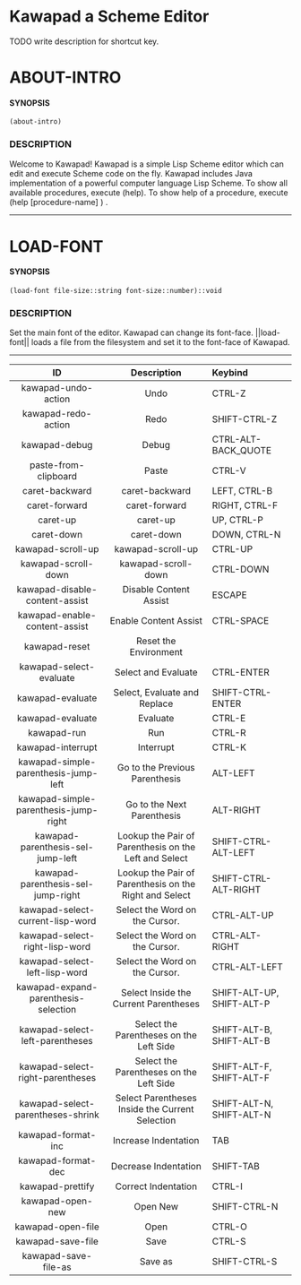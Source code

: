 
   Kawapad a Scheme Editor
=============================

TODO write description for shortcut key.

ABOUT-INTRO
====================

#### SYNOPSIS ####
    (about-intro)

### DESCRIPTION ###
Welcome to Kawapad! Kawapad is a simple Lisp Scheme editor which can edit and
execute Scheme code on the fly. Kawapad includes Java implementation of a powerful
computer language Lisp Scheme. To show all available procedures, execute (help). To
show help of a procedure, execute (help [procedure-name] ) .



--------------------------------------------------------

LOAD-FONT
====================

#### SYNOPSIS ####
    (load-font file-size::string font-size::number)::void

### DESCRIPTION ###
Set the main font of the editor. Kawapad can change its font-face.
||load-font|| loads a file from the filesystem and set it to the font-face of Kawapad.



--------------------------------------------------------


| ID | Description | Keybind |
| :----: | :----: | :----- |
|kawapad-undo-action|Undo|  CTRL-Z  |
|kawapad-redo-action|Redo|  SHIFT-CTRL-Z  |
|kawapad-debug|Debug|  CTRL-ALT-BACK_QUOTE  |
|paste-from-clipboard|Paste|  CTRL-V  |
|caret-backward|caret-backward|  LEFT, CTRL-B  |
|caret-forward|caret-forward|  RIGHT, CTRL-F  |
|caret-up|caret-up|  UP, CTRL-P  |
|caret-down|caret-down|  DOWN, CTRL-N  |
|kawapad-scroll-up|kawapad-scroll-up|  CTRL-UP  |
|kawapad-scroll-down|kawapad-scroll-down|  CTRL-DOWN  |
|kawapad-disable-content-assist|Disable Content Assist|  ESCAPE  |
|kawapad-enable-content-assist|Enable Content Assist|  CTRL-SPACE  |
|kawapad-reset|Reset the Environment|    |
|kawapad-select-evaluate|Select and Evaluate|  CTRL-ENTER  |
|kawapad-evaluate|Select, Evaluate and Replace|  SHIFT-CTRL-ENTER  |
|kawapad-evaluate|Evaluate|  CTRL-E  |
|kawapad-run|Run|  CTRL-R  |
|kawapad-interrupt|Interrupt|  CTRL-K  |
|kawapad-simple-parenthesis-jump-left|Go to the Previous Parenthesis|  ALT-LEFT  |
|kawapad-simple-parenthesis-jump-right|Go to the Next Parenthesis|  ALT-RIGHT  |
|kawapad-parenthesis-sel-jump-left|Lookup the Pair of Parenthesis on the Left and Select|  SHIFT-CTRL-ALT-LEFT  |
|kawapad-parenthesis-sel-jump-right|Lookup the Pair of Parenthesis on the Right and Select|  SHIFT-CTRL-ALT-RIGHT  |
|kawapad-select-current-lisp-word|Select the Word on the Cursor.|  CTRL-ALT-UP  |
|kawapad-select-right-lisp-word|Select the Word on the Cursor.|  CTRL-ALT-RIGHT  |
|kawapad-select-left-lisp-word|Select the Word on the Cursor.|  CTRL-ALT-LEFT  |
|kawapad-expand-parenthesis-selection|Select Inside the Current Parentheses|  SHIFT-ALT-UP, SHIFT-ALT-P  |
|kawapad-select-left-parentheses|Select the Parentheses on the Left Side|  SHIFT-ALT-B, SHIFT-ALT-B  |
|kawapad-select-right-parentheses|Select the Parentheses on the Left Side|  SHIFT-ALT-F, SHIFT-ALT-F  |
|kawapad-select-parentheses-shrink|Select Parentheses Inside the Current Selection|  SHIFT-ALT-N, SHIFT-ALT-N  |
|kawapad-format-inc|Increase Indentation|  TAB  |
|kawapad-format-dec|Decrease Indentation|  SHIFT-TAB  |
|kawapad-prettify|Correct Indentation|  CTRL-I  |
|kawapad-open-new|Open New|  SHIFT-CTRL-N  |
|kawapad-open-file|Open|  CTRL-O  |
|kawapad-save-file|Save|  CTRL-S  |
|kawapad-save-file-as|Save as|  SHIFT-CTRL-S  |

